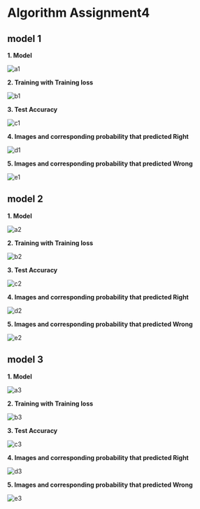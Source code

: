 # Algorithm Assignment4

## model 1
**1. Model**

![a1](https://user-images.githubusercontent.com/63901518/83423185-97950780-a465-11ea-8318-3329a23f6a71.PNG)

**2. Training with Training loss**

![b1](https://user-images.githubusercontent.com/63901518/83423209-a085d900-a465-11ea-8e5e-fb8f0a0755a1.PNG)

**3. Test Accuracy**

![c1](https://user-images.githubusercontent.com/63901518/83423216-a1b70600-a465-11ea-9ef0-f43c37c2b818.PNG)

**4. Images and corresponding probability that predicted Right**

![d1](https://user-images.githubusercontent.com/63901518/83423219-a2e83300-a465-11ea-855b-32c21001c077.PNG)

**5. Images and corresponding probability that predicted Wrong**

![e1](https://user-images.githubusercontent.com/63901518/83423223-a4196000-a465-11ea-8339-6999122f7056.PNG)


## model 2
**1. Model**

![a2](https://user-images.githubusercontent.com/63901518/83423201-9ebc1580-a465-11ea-9d76-8650afa017af.PNG)

**2. Training with Training loss**

![b2](https://user-images.githubusercontent.com/63901518/83423212-a11e6f80-a465-11ea-8f61-18e23551e2ec.PNG)

**3. Test Accuracy**

![c2](https://user-images.githubusercontent.com/63901518/83423217-a24f9c80-a465-11ea-987f-173c95d3bd6d.PNG)

**4. Images and corresponding probability that predicted Right**

![d2](https://user-images.githubusercontent.com/63901518/83423221-a2e83300-a465-11ea-9c57-31ebe11ed422.PNG)

**5. Images and corresponding probability that predicted Wrong**

![e2](https://user-images.githubusercontent.com/63901518/83423228-a54a8d00-a465-11ea-86e9-37d888c91a6b.PNG)

## model 3
**1. Model**

![a3](https://user-images.githubusercontent.com/63901518/83423205-9f54ac00-a465-11ea-8d3d-fcbed224ecc2.PNG)

**2. Training with Training loss**

![b3](https://user-images.githubusercontent.com/63901518/83423214-a1b70600-a465-11ea-8935-0152d3d6f8ca.PNG)

**3. Test Accuracy**

![c3](https://user-images.githubusercontent.com/63901518/83423218-a24f9c80-a465-11ea-86a4-0c769300de2c.PNG)

**4. Images and corresponding probability that predicted Right**

![d3](https://user-images.githubusercontent.com/63901518/83423222-a380c980-a465-11ea-98c2-5226c81ac08d.PNG)

**5. Images and corresponding probability that predicted Wrong**

![e3](https://user-images.githubusercontent.com/63901518/83423241-a8de1400-a465-11ea-924a-f09b7aa30a12.PNG)

